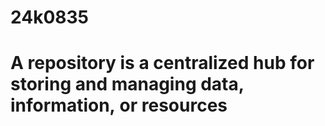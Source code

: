 # 24k0835 #
# A repository is a centralized hub for storing and managing data, information, or resources #
